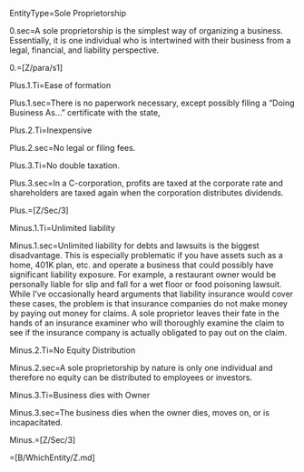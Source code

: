 EntityType=Sole Proprietorship

0.sec=A sole proprietorship is the simplest way of organizing a business.  Essentially, it is one individual who is intertwined with their business from a legal, financial, and liability perspective.

0.=[Z/para/s1]

Plus.1.Ti=Ease of formation

Plus.1.sec=There is no paperwork necessary, except possibly filing a “Doing Business As…” certificate with the state,

Plus.2.Ti=Inexpensive

Plus.2.sec=No legal or filing fees.

Plus.3.Ti=No double taxation.

Plus.3.sec=In a C-corporation, profits are taxed at the corporate rate and shareholders are taxed again when the corporation distributes dividends.

Plus.=[Z/Sec/3]

Minus.1.Ti=Unlimited liability

Minus.1.sec=Unlimited liability for debts and lawsuits is the biggest disadvantage.  This is especially problematic if you have assets such as a home, 401K plan, etc. and operate a business that could possibly have significant liability exposure.  For example, a restaurant owner would be personally liable for slip and fall for a wet floor or food poisoning lawsuit.  While I’ve occasionally heard arguments that liability insurance would cover these cases, the problem is that insurance companies do not make money by paying out money for claims.   A sole proprietor leaves their fate in the hands of an insurance examiner who will thoroughly examine the claim to see if the insurance company is actually obligated to pay out on the claim.

Minus.2.Ti=No Equity Distribution

Minus.2.sec=A sole proprietorship by nature is only one individual and therefore no equity can be distributed to employees or investors.

Minus.3.Ti=Business dies with Owner

Minus.3.sec=The business dies when the owner dies, moves on, or is incapacitated.

Minus.=[Z/Sec/3]

=[B/WhichEntity/Z.md]